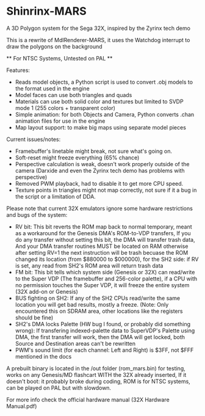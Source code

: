 # Shinrinx-MARS
A 3D Polygon system for the Sega 32X, inspired by the Zyrinx tech demo

This is a rewrite of MdlRenderer-MARS, it uses the Watchdog interrupt to draw the polygons on the background

** For NTSC Systems, Untested on PAL **

Features:
- Reads model objects, a Python script is used to convert .obj models to the format used in the engine
- Model faces can use both triangles and quads
- Materials can use both solid color and textures but limited to SVDP mode 1 (255 colors + transparent color)
- Simple animation: for both Objects and Camera, Python converts .chan animation files for use in the engine
- Map layout support: to make big maps using separate model pieces

Current issues/notes:
- Framebuffer's linetable might break, not sure what's going on.
- Soft-reset might freeze everything (65% chance)
- Perspective calculation is weak, doesn't work properly outside of the camera (Darxide and even the Zyrinx tech demo has problems with perspective)
- Removed PWM playback, had to disable it to get more CPU speed.
- Texture points in triangles might not map correctly, not sure if it a bug in the script or a limitation of DDA.

Please note that current 32X emulators ignore some hardware restrictions and bugs of the system:
- RV bit: This bit reverts the ROM map back to normal temporary, meant as a workaround for the Genesis DMA's ROM-to-VDP transfers, If you do any transfer without setting this bit, the DMA will transfer trash data, And your DMA transfer routines MUST be located on RAM otherwise after setting RV=1 the next instruction will be trash becuase the ROM changed its location (from $880000 to $000000), for the SH2 side: if RV is set, any read from SH2's ROM area will return trash data
- FM bit: This bit tells which system side (Genesis or 32X) can read/write to the Super VDP (The framebuffer and 256-color palette), if a CPU with no permission touches the Super VDP, it will freeze the entire system (32X add-on or Genesis)
- BUS fighting on SH2: If any of the SH2 CPUs read/write the same location you will get bad results, mostly a freeze. (Note: Only encountered this on SDRAM area, other locations like the registers should be fine)
- SH2's DMA locks Palette (HW bug I found, or probably did something wrong): If transfering indexed-palette data to SuperVDP's Palette using DMA, the first transfer will work, then the DMA will get locked, both Source and Destination areas can't be rewritten
- PWM's sound limit (for each channel: Left and Right) is $3FF, not $FFF mentioned in the docs

A prebuilt binary is located in the /out folder (rom_mars.bin) for testing, works on any Genesis/MD flashcart WITH the 32X already inserted, If it doesn't boot: it probably broke during coding, ROM is for NTSC systems, can be played on PAL but with slowdown.

For more info check the official hardware manual (32X Hardware Manual.pdf)
